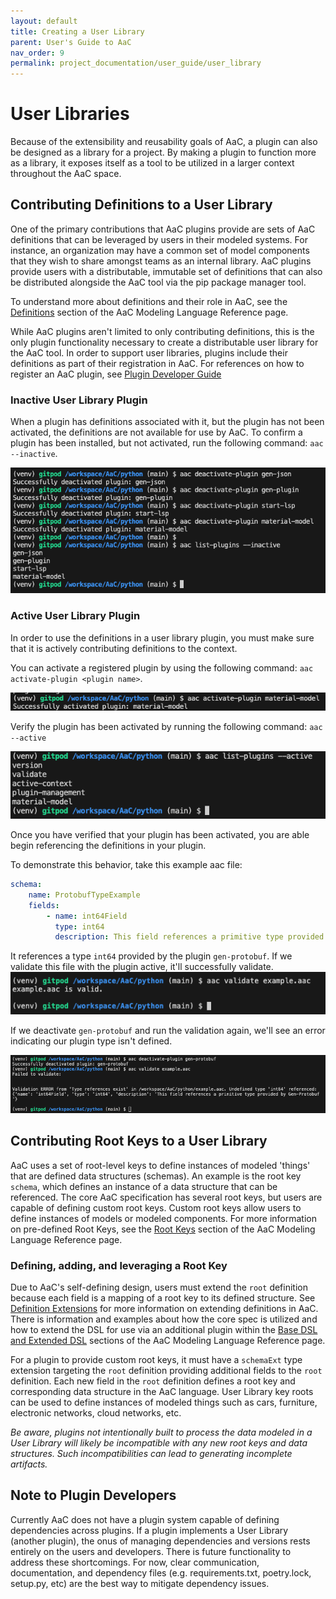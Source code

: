 ```yaml
---
layout: default
title: Creating a User Library
parent: User's Guide to AaC
nav_order: 9
permalink: project_documentation/user_guide/user_library
---
```


# User Libraries
Because of the extensibility and reusability goals of AaC, a plugin can also be designed as a library for a project. By making a plugin to function more as a library, it exposes itself as a tool to be utilized in a larger context throughout the AaC space.

## Contributing Definitions to a User Library
One of the primary contributions that AaC plugins provide are sets of AaC definitions that can be leveraged by users in their modeled systems. For instance, an organization may have a common set of model components that they wish to share amongst teams as an internal library. AaC plugins provide users with a distributable, immutable set of definitions that can also be distributed alongside the AaC tool via the pip package manager tool.

To understand more about definitions and their role in AaC, see the [Definitions](#definitions) section of the AaC Modeling Language Reference page.

While AaC plugins aren't limited to only contributing definitions, this is the only plugin functionality necessary to create a distributable user library for the AaC tool. In order to support user libraries, plugins include their definitions as part of their registration in AaC. For references on how to register an AaC plugin, see [Plugin Developer Guide](../dev_guide/plugin_dev_guide)

### Inactive User Library Plugin
When a plugin has definitions associated with it, but the plugin has not been activated, the definitions are not available for use by AaC. To confirm a plugin has been installed, but not activated, run the following command: `aac --inactive`.

![Inactive Plugins](../../images/user_library/inactive_plugins.png)
### Active User Library Plugin
In order to use the definitions in a user library plugin, you must make sure that it is actively contributing definitions to the context.

You can activate a registered plugin by using the following command: `aac activate-plugin <plugin name>`.

![Activate Command](../../images/user_library/activate_command.png)

Verify the plugin has been activated by running the following command: `aac --active`

![List Active](../../images/user_library/list_active.png)

Once you have verified that your plugin has been activated, you are able begin referencing the definitions in your plugin.

To demonstrate this behavior, take this example aac file:
```yaml
schema:
    name: ProtobufTypeExample
    fields:
        - name: int64Field
          type: int64
          description: This field references a primitive type provided by Gen-Protobuf
```

It references a type `int64` provided by the plugin `gen-protobuf`. If we validate this file with the plugin active, it'll successfully validate.
![Validate example](../../images/user_library/validate_example.png)

If we deactivate `gen-protobuf` and run the validation again, we'll see an error indicating our plugin type isn't defined.

![Revalidate example](../../images/user_library/revalidate_example.png)

## Contributing Root Keys to a User Library
AaC uses a set of root-level keys to define instances of modeled 'things' that are defined data structures (schemas). An example is the root key `schema`, which defines an instance of a data structure that can be referenced. The core AaC specification has several root keys, but users are capable of defining custom root keys.  Custom root keys allow users to define instances of models or modeled components. For more information on pre-defined Root Keys, see the [Root Keys](#dsl-root-keys) section of the AaC Modeling Language Reference page.

### Defining, adding, and leveraging a Root Key
Due to AaC's self-defining design, users must extend the `root` definition because each field is a mapping of a root key to its defined structure. See [Definition Extensions](../advanced_user_topics/language_extensions.md) for more information on extending definitions in AaC.
There is information and examples about how the core spec is utilized and how to extend the DSL for use via an additional plugin within the [Base DSL and Extended DSL](#the-base-dsl-core-spec) sections of the AaC Modeling Language Reference page.

For a plugin to provide custom root keys, it must have a `schemaExt` type extension targeting the `root` definition providing additional fields to the `root` definition. Each new field in the `root` definition defines a root key and corresponding data structure in the AaC language. User Library key roots can be used to define instances of modeled things such as cars, furniture, electronic networks, cloud networks, etc.

*Be aware, plugins not intentionally built to process the data modeled in a User Library will likely be incompatible with any new root keys and data structures. Such incompatibilities can lead to generating incomplete artifacts.*

## Note to Plugin Developers
Currently AaC does not have a plugin system capable of defining dependencies across plugins. If a plugin implements a User Library (another plugin), the onus of managing dependencies and versions rests entirely on the users and developers. There is future functionality to address these shortcomings. For now, clear communication, documentation, and dependency files (e.g. requirements.txt, poetry.lock, setup.py, etc) are the best way to mitigate dependency issues.

